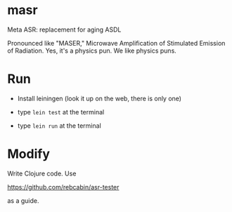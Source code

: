 # masr
Meta ASR: replacement for aging ASDL

Pronounced like "MASER," Microwave Amplification of Stimulated Emission of
Radiation. Yes, it's a physics pun. We like physics puns.

# Run

- Install leiningen (look it up on the web, there is only one)

- type `lein test` at the terminal

- type `lein run` at the terminal

# Modify

Write Clojure code. Use

https://github.com/rebcabin/asr-tester

as a guide.
